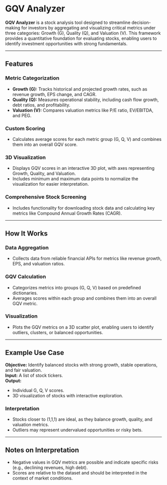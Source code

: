 # GQV Analyzer  

**GQV Analyzer** is a stock analysis tool designed to streamline decision-making for investors by aggregating and visualizing critical metrics under three categories: Growth (G), Quality (Q), and Valuation (V). This framework provides a quantitative foundation for evaluating stocks, enabling users to identify investment opportunities with strong fundamentals.  

---

## Features  

### Metric Categorization  
- **Growth (G):** Tracks historical and projected growth rates, such as revenue growth, EPS change, and CAGR.  
- **Quality (Q):** Measures operational stability, including cash flow growth, debt ratios, and profitability.  
- **Valuation (V):** Compares valuation metrics like P/E ratio, EV/EBITDA, and PEG.  

### Custom Scoring  
- Calculates average scores for each metric group (G, Q, V) and combines them into an overall GQV score.  

### 3D Visualization  
- Displays GQV scores in an interactive 3D plot, with axes representing Growth, Quality, and Valuation.  
- Includes minimum and maximum data points to normalize the visualization for easier interpretation.  

### Comprehensive Stock Screening  
- Includes functionality for downloading stock data and calculating key metrics like Compound Annual Growth Rates (CAGR).  

---

## How It Works  

### Data Aggregation  
- Collects data from reliable financial APIs for metrics like revenue growth, EPS, and valuation ratios.  

### GQV Calculation  
- Categorizes metrics into groups (G, Q, V) based on predefined dictionaries.  
- Averages scores within each group and combines them into an overall GQV metric.  

### Visualization  
- Plots the GQV metrics on a 3D scatter plot, enabling users to identify outliers, clusters, or balanced opportunities.  

---

## Example Use Case  

**Objective:** Identify balanced stocks with strong growth, stable operations, and fair valuation.  
**Input:** A list of stock tickers.  
**Output:**  
- Individual G, Q, V scores.  
- 3D visualization of stocks with interactive exploration.  

### Interpretation  
- Stocks closer to (1,1,1) are ideal, as they balance growth, quality, and valuation metrics.  
- Outliers may represent undervalued opportunities or risky bets.  

---

## Notes on Interpretation  
- Negative values in GQV metrics are possible and indicate specific risks (e.g., declining revenues, high debt).  
- Scores are relative to the dataset and should be interpreted in the context of market conditions.  
